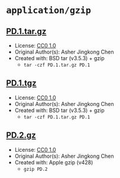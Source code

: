 # `application/gzip`

## [PD.1.tar.gz](../files/PD.1.tar.gz)

- License: [CC0 1.0](./LICENSE)
- Original Author(s): Asher Jingkong Chen
- Created with: BSD tar (v3.5.3) + gzip
  - `tar -czf PD.1.tar.gz PD.1`

## [PD.1.tgz](../files/PD.1.tgz)

- License: [CC0 1.0](./LICENSE)
- Original Author(s): Asher Jingkong Chen
- Created with: BSD tar (v3.5.3) + gzip
  - `tar -czf PD.1.tar.gz PD.1`

## [PD.2.gz](../files/PD.2.gz)

- License: [CC0 1.0](./LICENSE)
- Original Author(s): Asher Jingkong Chen
- Created with: Apple gzip (v428)
  - `gzip PD.2`

